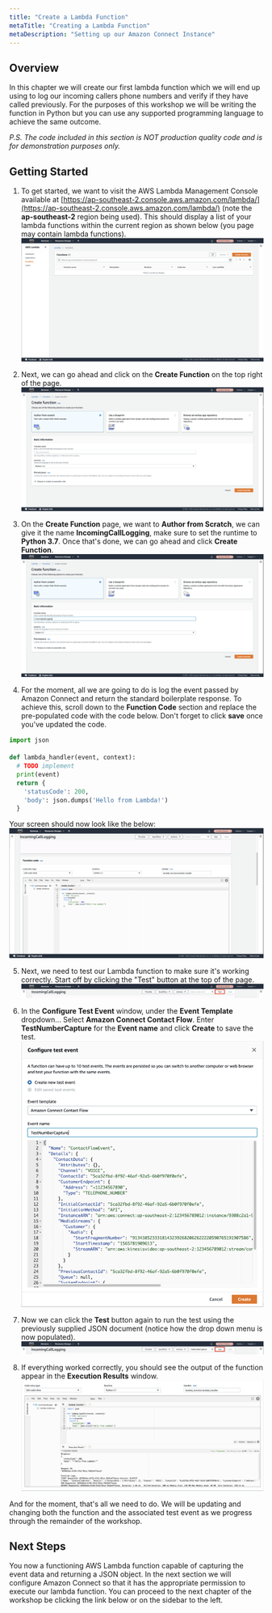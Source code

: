 ```yaml
---
title: "Create a Lambda Function"
metaTitle: "Creating a Lambda Function"
metaDescription: "Setting up our Amazon Connect Instance"
---
```


## Overview
In this chapter we will create our first lambda function which we will end up using to log our incoming callers phone numbers and verify if they have called previously. For the purposes of this workshop we will be writing the function in Python but you can use any supported programming language to achieve the same outcome.

<i>P.S. The code included in this section is NOT production quality code and is for demonstration purposes only.</i>

## Getting Started
1. To get started, we want to visit the AWS Lambda Management Console available at [https://ap-southeast-2.console.aws.amazon.com/lambda/](https://ap-southeast-2.console.aws.amazon.com/lambda/) (note the <b>ap-southeast-2</b> region being used). This should display a list of your lambda functions within the current region as shown below (you page may contain lambda functions).
![Getting Started](./CreateLambdaFunction-1.png)

2. Next, we can go ahead and click on the <b>Create Function</b> on the top right of the page.
![Create Function](./CreateLambdaFunction-2.png)

3. On the <b>Create Function</b> page, we want to <b>Author from Scratch</b>, we can give it the name <b>IncomingCallLogging</b>, make sure to set the runtime to <b>Python 3.7</b>. Once that's done, we can go ahead and click <b>Create Function</b>.
![Create Function - Complete](./CreateLambdaFunction-3.png)

4. For the moment, all we are going to do is log the event passed by Amazon Connect and return the standard boilerplate response. To achieve this, scroll down to the <b>Function Code</b> section and replace the pre-populated code with the code below. Don't forget to click <b>save</b> once you've updated the code.

```python
import json

def lambda_handler(event, context):
  # TODO implement
  print(event)
  return {
    'statusCode': 200,
    'body': json.dumps('Hello from Lambda!')
  }
```

Your screen should now look like the below:
![Create Function - Complete](./CreateLambdaFunction-4.png)

5. Next, we need to test our Lambda function to make sure it's working correctly. Start off by clicking the "Test" button at the top of the page.
![Create Test](./CreateLambdaFunction-5.png)

6. In the <b>Configure Test Event</b> window, under the <b>Event Template</b> dropdown... Select <b>Amazon Connect Contact Flow</b>. Enter <b>TestNumberCapture</b> for the <b>Event name</b> and click <b>Create</b> to save the test.
![Configure Test](./CreateLambdaFunction-6.png)

7. Now we can click the <b>Test</b> button again to run the test using the previously supplied JSON document (notice how the drop down menu is now populated).
![Run Test](./CreateLambdaFunction-7.png)

8. If everything worked correctly, you should see the output of the function appear in the <b>Execution Results</b> window.
![Test Results](./CreateLambdaFunction-8.png)

And for the moment, that's all we need to do. We will be updating and changing both the function and the associated test event as we progress through the remainder of the workshop.

## Next Steps
You now a functioning AWS Lambda function capable of capturing the event data and returning a JSON object. In the next section we will configure Amazon Connect so that it has the appropriate permission to execute our lambda function. You can proceed to the next chapter of the workshop be clicking the link below or on the sidebar to the left.